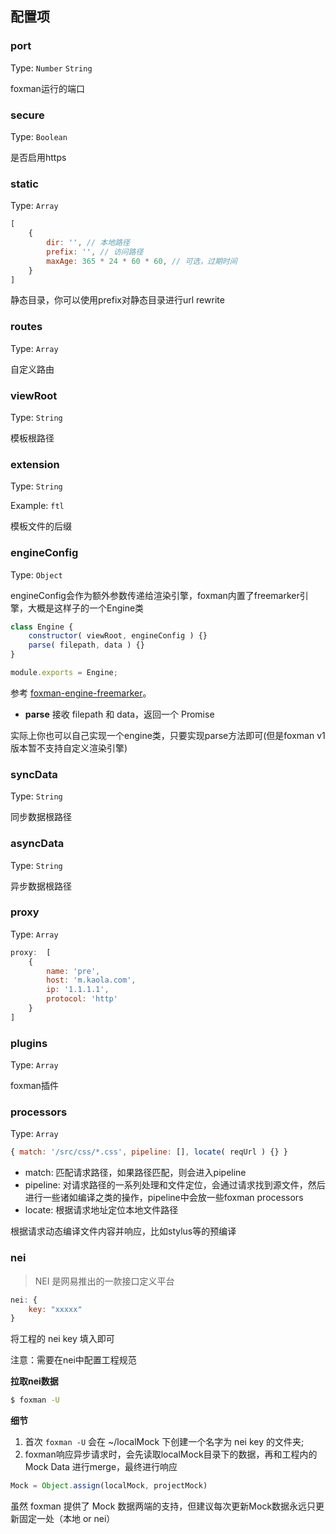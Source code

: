 ## 配置项

### port

Type: `Number` `String`

foxman运行的端口

### secure

Type: `Boolean`

是否启用https

### static

Type: `Array`

```js
[
    {
        dir: '', // 本地路径
        prefix: '', // 访问路径
        maxAge: 365 * 24 * 60 * 60, // 可选，过期时间
    }
]
```

静态目录，你可以使用prefix对静态目录进行url rewrite

### routes

Type: `Array`

自定义路由

### viewRoot

Type: `String`

模板根路径

### extension

Type: `String`

Example: `ftl`

模板文件的后缀

### engineConfig

Type: `Object`

engineConfig会作为额外参数传递给渲染引擎，foxman内置了freemarker引擎，大概是这样子的一个Engine类

```js
class Engine {
    constructor( viewRoot, engineConfig ) {}
    parse( filepath, data ) {}
}

module.exports = Engine;
```

参考 [foxman-engine-freemarker](https://github.com/kaola-fed/foxman/tree/master/packages/foxman-engine-freemarker)。

* **parse** 接收 filepath 和 data，返回一个 Promise

<div class="tips">
    实际上你也可以自己实现一个engine类，只要实现parse方法即可(但是foxman v1版本暂不支持自定义渲染引擎)
</div>

### syncData

Type: `String`

同步数据根路径

### asyncData

Type: `String`

异步数据根路径

### proxy

Type: `Array`

```js
proxy:  [
	{
		name: 'pre',
		host: 'm.kaola.com',
		ip: '1.1.1.1',
		protocol: 'http'
	}
]
```

### plugins

Type: `Array`

foxman插件

### processors

Type: `Array`

```js
{ match: '/src/css/*.css', pipeline: [], locate( reqUrl ) {} }
```

- match: 匹配请求路径，如果路径匹配，则会进入pipeline
- pipeline: 对请求路径的一系列处理和文件定位，会通过请求找到源文件，然后进行一些诸如编译之类的操作，pipeline中会放一些foxman processors
- locate: 根据请求地址定位本地文件路径

根据请求动态编译文件内容并响应，比如stylus等的预编译

### nei

> NEI 是网易推出的一款接口定义平台

```js
nei: {
    key: "xxxxx"
}
```

将工程的 nei key 填入即可

<p class="warning">
注意：需要在nei中配置工程规范
</p>

**拉取nei数据**
```bash
$ foxman -U
```

**细节**

1. 首次 `foxman -U` 会在 ~/localMock 下创建一个名字为 nei key 的文件夹;
2. foxman响应异步请求时，会先读取localMock目录下的数据，再和工程内的 Mock Data 进行merge，最终进行响应

```javascript
Mock = Object.assign(localMock, projectMock)
```

<p class="tip">
虽然 foxman 提供了 Mock 数据两端的支持，但建议每次更新Mock数据永远只更新固定一处（本地 or nei）
</p>
